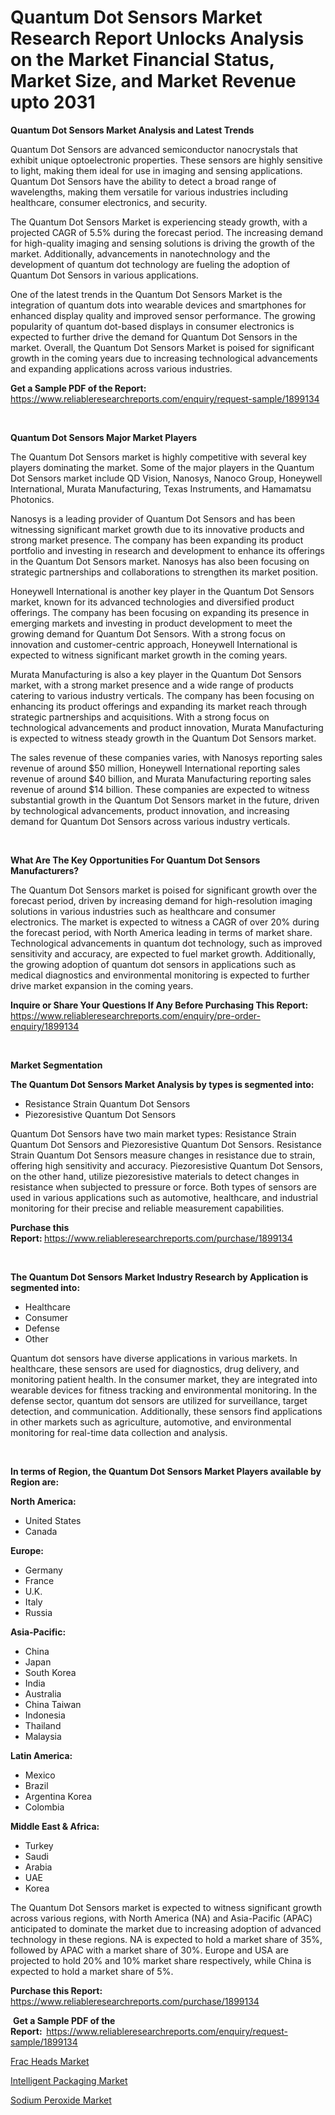 <p><h1>Quantum Dot Sensors Market Research Report Unlocks Analysis on the Market Financial Status, Market Size, and Market Revenue upto 2031</h1></p><p><strong>Quantum Dot Sensors Market Analysis and Latest Trends</strong></p>
<p><p>Quantum Dot Sensors are advanced semiconductor nanocrystals that exhibit unique optoelectronic properties. These sensors are highly sensitive to light, making them ideal for use in imaging and sensing applications. Quantum Dot Sensors have the ability to detect a broad range of wavelengths, making them versatile for various industries including healthcare, consumer electronics, and security.</p><p>The Quantum Dot Sensors Market is experiencing steady growth, with a projected CAGR of 5.5% during the forecast period. The increasing demand for high-quality imaging and sensing solutions is driving the growth of the market. Additionally, advancements in nanotechnology and the development of quantum dot technology are fueling the adoption of Quantum Dot Sensors in various applications.</p><p>One of the latest trends in the Quantum Dot Sensors Market is the integration of quantum dots into wearable devices and smartphones for enhanced display quality and improved sensor performance. The growing popularity of quantum dot-based displays in consumer electronics is expected to further drive the demand for Quantum Dot Sensors in the market. Overall, the Quantum Dot Sensors Market is poised for significant growth in the coming years due to increasing technological advancements and expanding applications across various industries.</p></p>
<p><strong>Get a Sample PDF of the Report:&nbsp;</strong> <a href="https://www.reliableresearchreports.com/enquiry/request-sample/1899134">https://www.reliableresearchreports.com/enquiry/request-sample/1899134</a></p>
<p>&nbsp;</p>
<p><strong>Quantum Dot Sensors Major Market Players</strong></p>
<p><p>The Quantum Dot Sensors market is highly competitive with several key players dominating the market. Some of the major players in the Quantum Dot Sensors market include QD Vision, Nanosys, Nanoco Group, Honeywell International, Murata Manufacturing, Texas Instruments, and Hamamatsu Photonics.</p><p>Nanosys is a leading provider of Quantum Dot Sensors and has been witnessing significant market growth due to its innovative products and strong market presence. The company has been expanding its product portfolio and investing in research and development to enhance its offerings in the Quantum Dot Sensors market. Nanosys has also been focusing on strategic partnerships and collaborations to strengthen its market position.</p><p>Honeywell International is another key player in the Quantum Dot Sensors market, known for its advanced technologies and diversified product offerings. The company has been focusing on expanding its presence in emerging markets and investing in product development to meet the growing demand for Quantum Dot Sensors. With a strong focus on innovation and customer-centric approach, Honeywell International is expected to witness significant market growth in the coming years.</p><p>Murata Manufacturing is also a key player in the Quantum Dot Sensors market, with a strong market presence and a wide range of products catering to various industry verticals. The company has been focusing on enhancing its product offerings and expanding its market reach through strategic partnerships and acquisitions. With a strong focus on technological advancements and product innovation, Murata Manufacturing is expected to witness steady growth in the Quantum Dot Sensors market.</p><p>The sales revenue of these companies varies, with Nanosys reporting sales revenue of around $50 million, Honeywell International reporting sales revenue of around $40 billion, and Murata Manufacturing reporting sales revenue of around $14 billion. These companies are expected to witness substantial growth in the Quantum Dot Sensors market in the future, driven by technological advancements, product innovation, and increasing demand for Quantum Dot Sensors across various industry verticals.</p></p>
<p>&nbsp;</p>
<p><strong>What Are The Key Opportunities For Quantum Dot Sensors Manufacturers?</strong></p>
<p><p>The Quantum Dot Sensors market is poised for significant growth over the forecast period, driven by increasing demand for high-resolution imaging solutions in various industries such as healthcare and consumer electronics. The market is expected to witness a CAGR of over 20% during the forecast period, with North America leading in terms of market share. Technological advancements in quantum dot technology, such as improved sensitivity and accuracy, are expected to fuel market growth. Additionally, the growing adoption of quantum dot sensors in applications such as medical diagnostics and environmental monitoring is expected to further drive market expansion in the coming years.</p></p>
<p><strong>Inquire or Share Your Questions If Any Before Purchasing This Report:</strong> <a href="https://www.reliableresearchreports.com/enquiry/pre-order-enquiry/1899134">https://www.reliableresearchreports.com/enquiry/pre-order-enquiry/1899134</a></p>
<p>&nbsp;</p>
<p><strong>Market Segmentation</strong></p>
<p><strong>The Quantum Dot Sensors Market Analysis by types is segmented into:</strong></p>
<p><ul><li>Resistance Strain Quantum Dot Sensors</li><li>Piezoresistive Quantum Dot Sensors</li></ul></p>
<p><p>Quantum Dot Sensors have two main market types: Resistance Strain Quantum Dot Sensors and Piezoresistive Quantum Dot Sensors. Resistance Strain Quantum Dot Sensors measure changes in resistance due to strain, offering high sensitivity and accuracy. Piezoresistive Quantum Dot Sensors, on the other hand, utilize piezoresistive materials to detect changes in resistance when subjected to pressure or force. Both types of sensors are used in various applications such as automotive, healthcare, and industrial monitoring for their precise and reliable measurement capabilities.</p></p>
<p><strong>Purchase this Report:&nbsp;</strong><a href="https://www.reliableresearchreports.com/purchase/1899134">https://www.reliableresearchreports.com/purchase/1899134</a></p>
<p>&nbsp;</p>
<p><strong>The Quantum Dot Sensors Market Industry Research by Application is segmented into:</strong></p>
<p><ul><li>Healthcare</li><li>Consumer</li><li>Defense</li><li>Other</li></ul></p>
<p><p>Quantum dot sensors have diverse applications in various markets. In healthcare, these sensors are used for diagnostics, drug delivery, and monitoring patient health. In the consumer market, they are integrated into wearable devices for fitness tracking and environmental monitoring. In the defense sector, quantum dot sensors are utilized for surveillance, target detection, and communication. Additionally, these sensors find applications in other markets such as agriculture, automotive, and environmental monitoring for real-time data collection and analysis.</p></p>
<p>&nbsp;</p>
<p><strong>In terms of Region, the Quantum Dot Sensors Market Players available by Region are:</strong></p>
<p>
    <p> <strong> North America: </strong>
        <ul>
            <li>United States</li>
            <li>Canada</li>
        </ul>
        </p> 
    <p> <strong> Europe: </strong>
        <ul>
            <li>Germany</li>
            <li>France</li>
            <li>U.K.</li>
            <li>Italy</li>
            <li>Russia</li>
        </ul>
        </p> 
    <p> <strong> Asia-Pacific: </strong>
        <ul>
            <li>China</li>
            <li>Japan</li>
            <li>South Korea</li>
            <li>India</li>
            <li>Australia</li>
            <li>China Taiwan</li>
            <li>Indonesia</li>
            <li>Thailand</li>
            <li>Malaysia</li>
        </ul>
        </p> 
    <p> <strong> Latin America: </strong>
        <ul>
            <li>Mexico</li>
            <li>Brazil</li>
            <li>Argentina Korea</li>
            <li>Colombia</li>
        </ul>
        </p> 
    <p> <strong> Middle East & Africa: </strong>
        <ul>
            <li>Turkey</li>
            <li>Saudi</li>
            <li>Arabia</li>
            <li>UAE</li>
            <li>Korea</li>
        </ul>
    </p>
    </p>
<p><p>The Quantum Dot Sensors market is expected to witness significant growth across various regions, with North America (NA) and Asia-Pacific (APAC) anticipated to dominate the market due to increasing adoption of advanced technology in these regions. NA is expected to hold a market share of 35%, followed by APAC with a market share of 30%. Europe and USA are projected to hold 20% and 10% market share respectively, while China is expected to hold a market share of 5%.</p></p>
<p><strong>Purchase this Report: </strong><a href="https://www.reliableresearchreports.com/purchase/1899134">https://www.reliableresearchreports.com/purchase/1899134</a></p>
<p>&nbsp;<strong>Get a Sample PDF of the Report:&nbsp;&nbsp;</strong><a href="https://www.reliableresearchreports.com/enquiry/request-sample/1899134">https://www.reliableresearchreports.com/enquiry/request-sample/1899134</a></p>
<p><strong></strong></p>
<p><p><a href="https://view.publitas.com/reportprime-1/frac-heads-market-centers-on-aspects-such-as-market-growth-market-share-market-opportunity-and-projected-forecasts-spanning-from-2024-to-2031/">Frac Heads Market</a></p><p><a href="https://gentle-editor-9db.notion.site/Intelligent-Packaging-Market-Research-Report-Provides-thorough-Industry-Overview-which-offers-an-In-274c1cfe33aa4e9aa4ae5b44bc3a7867">Intelligent Packaging Market</a></p><p><a href="https://spotless-saver-8fd.notion.site/Sodium-Peroxide-Market-Size-and-Examines-its-Market-Scope-with-a-Primary-Focus-on-Growth-Opportuni-94086f52304f42279765c28dd19a511a">Sodium Peroxide Market</a></p></p>